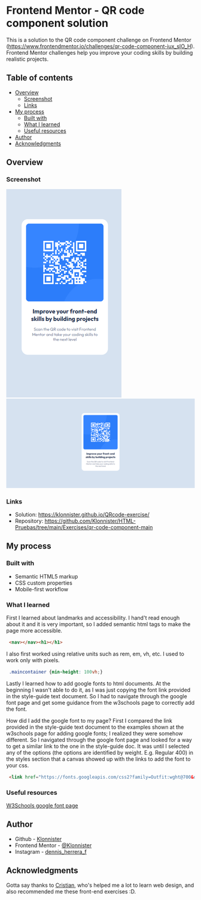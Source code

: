 # Frontend Mentor - QR code component solution

This is a solution to the QR code component challenge on Frontend Mentor (https://www.frontendmentor.io/challenges/qr-code-component-iux_sIO_H). Frontend Mentor challenges help you improve your coding skills by building realistic projects. 

## Table of contents

- [Overview](#overview)
  - [Screenshot](#screenshot)
  - [Links](#links)
- [My process](#my-process)
  - [Built with](#built-with)
  - [What I learned](#what-i-learned)
  - [Useful resources](#useful-resources)
- [Author](#author)
- [Acknowledgments](#acknowledgments)

## Overview

### Screenshot

![375 pixels wide screenshot](/screenshots/375dev.png)
![1440 pixels wide screenshot](/screenshots/1440dev.png)

### Links

- Solution: https://klonnister.github.io/QRcode-exercise/
- Repository: https://github.com/Klonnister/HTML-Pruebas/tree/main/Exercises/qr-code-component-main

## My process

### Built with

- Semantic HTML5 markup
- CSS custom properties
- Mobile-first workflow

### What I learned

First I learned about landmarks and accessibility. I hand't read enough about it and it is very important, so I added semantic html tags to make the page more accessible. 

```html
 <nav></nav><h1></h1>
```

I also first worked using relative units such as rem, em, vh, etc. I used to work only with pixels.

```css
 .maincontainer {min-height: 100vh;}
```

Lastly I learned how to add google fonts to html documents. At the beginning I wasn't able to do it, as I was just copying the font link provided in the style-guide text document. So I had to navigate through the google font page and get some guidance from the w3schools page to correctly add the font. 

How did I add the google font to my page? 
First I compared the link provided in the style-guide text document to the examples shown at the w3schools page for adding google fonts; I realized they were somehow different. So I navigated through the google font page and looked for a way to get a similar link to the one in the style-guide doc. It was until I selected any of the options (the options are identified by weight. E.g. Regular 400) in the styles section that a canvas showed up with the links to add the font to your css. 

```html
 <link href="https://fonts.googleapis.com/css2?family=Outfit:wght@700&display=swap" rel="stylesheet">
```

### Useful resources

[W3Schools google font page](https://www.w3schools.com/css/css_font_google.asp)

## Author

- Github - [Klonnister](https://github.com/Klonnister)
- Frontend Mentor - [@Klonnister](https://www.frontendmentor.io/profile/Klonnister)
- Instagram - [dennis_herrera_f](https://www.instagram.com/dennis_herrera_f/)

## Acknowledgments

Gotta say thanks to [Cristian](https://github.com/CristianBlake), who's helped me a lot to learn web design, and also recommended me these front-end exercises :D.
